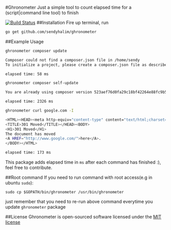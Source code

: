 #Ghronometer
Just a simple tool to count elapsed time for a (script|command line tool) to finish

[![Build Status](https://travis-ci.org/sendyhalim/ghronometer.svg)](https://travis-ci.org/sendyhalim/ghronometer)
##Installation
Fire up terminal, run

```sh
go get github.com/sendyhalim/ghronometer
```

##Example Usage
```sh
ghronometer composer update

Composer could not find a composer.json file in /home/sendy
To initialize a project, please create a composer.json file as described in the http://getcomposer.org/ "Getting Started" section

elapsed time: 58 ms
```

```sh
ghronometer composer self-update

You are already using composer version 523aef76d0fa29c18bf42264e88fc9b58acf825c.

elapsed time: 2326 ms
```

```sh
ghronometer curl google.com -I

<HTML><HEAD><meta http-equiv="content-type" content="text/html;charset=utf-8">
<TITLE>301 Moved</TITLE></HEAD><BODY>
<H1>301 Moved</H1>
The document has moved
<A HREF="http://www.google.com/">here</A>.
</BODY></HTML>

elapsed time: 173 ms
```

This package adds elapsed time in `ms` after each command has finished :), feel free to contribute.

##Root command
If you need to run command with root access(e.g in ubuntu `sudo`):
```
sudo cp $GOPATH/bin/ghronometer /usr/bin/ghronometer
```
just remember that you need to re-run above command everytime you update `ghronometer` package

##License
Ghronometer is open-sourced software licensed under the [MIT license](http://opensource.org/licenses/MIT)
